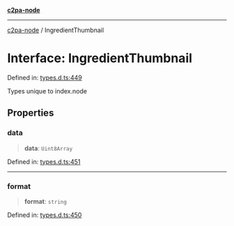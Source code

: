 [**c2pa-node**](../README.md)

***

[c2pa-node](../README.md) / IngredientThumbnail

# Interface: IngredientThumbnail

Defined in: [types.d.ts:449](https://github.com/contentauth/c2pa-node-v2/blob/5303c5fd1e9a72d23f327699b48a7620e901a41c/js-src/types.d.ts#L449)

Types unique to index.node

## Properties

### data

> **data**: `Uint8Array`

Defined in: [types.d.ts:451](https://github.com/contentauth/c2pa-node-v2/blob/5303c5fd1e9a72d23f327699b48a7620e901a41c/js-src/types.d.ts#L451)

***

### format

> **format**: `string`

Defined in: [types.d.ts:450](https://github.com/contentauth/c2pa-node-v2/blob/5303c5fd1e9a72d23f327699b48a7620e901a41c/js-src/types.d.ts#L450)
